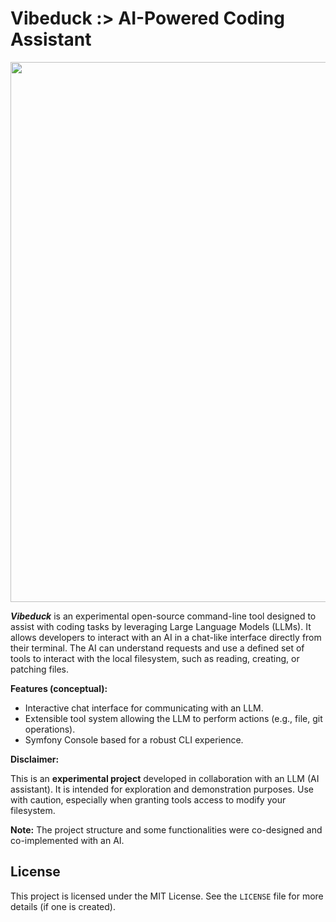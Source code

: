 # Vibeduck :> AI-Powered Coding Assistant

<p align="center">
  <a href="https://github.com/romanzaycev/vibeduck"><img align="center" width="864" src="https://github.com/romanzaycev/vibeduck/.github/blob/main/profile/vd-poster_opimized.png" /></a>
</p>

_**Vibeduck**_ is an experimental open-source command-line tool designed to assist with coding tasks by leveraging Large Language Models (LLMs). It allows developers to interact with an AI in a chat-like interface directly from their terminal. The AI can understand requests and use a defined set of tools to interact with the local filesystem, such as reading, creating, or patching files.

**Features (conceptual):**

*   Interactive chat interface for communicating with an LLM.
*   Extensible tool system allowing the LLM to perform actions (e.g., file, git operations).
*   Symfony Console based for a robust CLI experience.

**Disclaimer:**

This is an **experimental project** developed in collaboration with an LLM (AI assistant). It is intended for exploration and demonstration purposes. Use with caution, especially when granting tools access to modify your filesystem.

**Note:** The project structure and some functionalities were co-designed and co-implemented with an AI.

## License

This project is licensed under the MIT License. See the `LICENSE` file for more details (if one is created).
